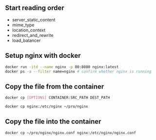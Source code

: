 ## Start reading order
- server_static_content
- mime_type
- location_context
- redirect_and_rewrite
- load_balancer

## Setup nginx with docker
```bash
docker run -itd --name nginx -p 80:8080 nginx:latest
docker ps -a --filter name=nginx # confirm whether nginx is running
```

## Copy the file from the container
```bash
docker cp [OPTIONS] CONTAINER:SRC_PATH DEST_PATH

docker cp nginx:/etc/nginx ~/pro/nginx
```

## Copy the file into the container
```bash
docker cp ~/pro/nginx/nginx.conf nginx:/etc/nginx/nginx.conf
```